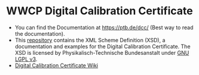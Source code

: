 # WWCP Digital Calibration Certificate

- You can find the Documentation at https://ptb.de/dcc/ (Best way to read the documentation).
- This [repository](https://gitlab.com/ptb/dcc/xsd-dcc) contains the XML Scheme Definition (XSD), a documentation and examples for the Digital Calibration Certificate. The XSD is licensed by Physikalisch-Technische Bundesanstalt under [GNU LGPL v3](https://gitlab.com/ptb/dcc/xsd-dcc/-/blob/master/COPYING.LESSER).
- [Digital Calibration Certificate Wiki](https://dccwiki.ptb.de/en/home)


